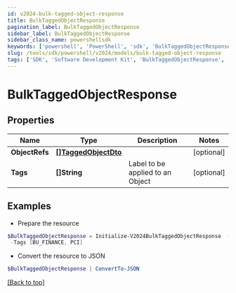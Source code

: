 ```yaml
---
id: v2024-bulk-tagged-object-response
title: BulkTaggedObjectResponse
pagination_label: BulkTaggedObjectResponse
sidebar_label: BulkTaggedObjectResponse
sidebar_class_name: powershellsdk
keywords: ['powershell', 'PowerShell', 'sdk', 'BulkTaggedObjectResponse', 'V2024BulkTaggedObjectResponse'] 
slug: /tools/sdk/powershell/v2024/models/bulk-tagged-object-response
tags: ['SDK', 'Software Development Kit', 'BulkTaggedObjectResponse', 'V2024BulkTaggedObjectResponse']
---
```



# BulkTaggedObjectResponse

## Properties

Name | Type | Description | Notes
------------ | ------------- | ------------- | -------------
**ObjectRefs** | [**[]TaggedObjectDto**](tagged-object-dto) |  | [optional] 
**Tags** | **[]String** | Label to be applied to an Object | [optional] 

## Examples

- Prepare the resource
```powershell
$BulkTaggedObjectResponse = Initialize-V2024BulkTaggedObjectResponse  -ObjectRefs null `
 -Tags [BU_FINANCE, PCI]
```

- Convert the resource to JSON
```powershell
$BulkTaggedObjectResponse | ConvertTo-JSON
```


[[Back to top]](#) 

